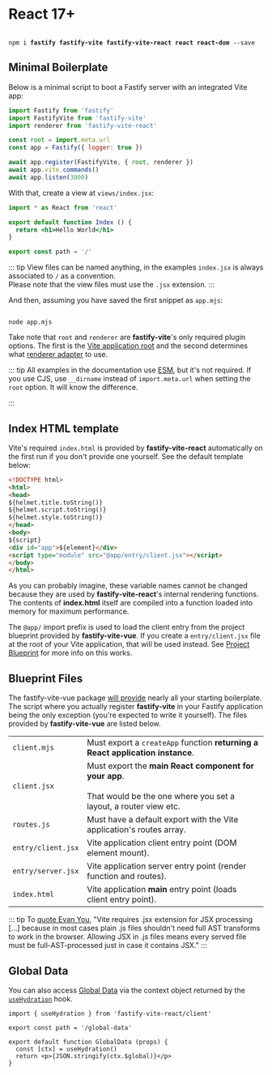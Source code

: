 # React 17+

<div class="inline-code"><code>
npm i <b>fastify</b> <b>fastify-vite</b> <b>fastify-vite-react</b> <b>react</b> <b>react-dom</b> --save
</code></div>

## Minimal Boilerplate

Below is a minimal script to boot a Fastify server with an integrated Vite app:

```js
import Fastify from 'fastify'
import FastifyVite from 'fastify-vite'
import renderer from 'fastify-vite-react'

const root = import.meta.url
const app = Fastify({ logger: true })

await app.register(FastifyVite, { root, renderer })
await app.vite.commands()
await app.listen(3000)
```

With that, create a view at `views/index.jsx`:

```jsx
import * as React from 'react'

export default function Index () {
  return <h1>Hello World</h1>
}

export const path = '/'
```

::: tip
View files can be named anything, in the examples `index.jsx` is always associated to `/` as a convention. <br />
Please note that the view files must use the `.jsx` extension.
:::

And then, assuming you have saved the first snippet as `app.mjs`:

<div class="inline-code"><code>
node app.mjs
</code></div>

Take note that `root` and `renderer` are <b>fastify-vite</b>'s only required plugin options. The first is the [Vite application root](https://vitejs.dev/config/#root) and the second determines what [renderer adapter](/concepts/renderer-adapters) to use.

::: tip
All examples in the documentation use [ESM][esm], but it's not required. If you use CJS, use `__dirname` instead of `import.meta.url` when setting the `root` option. It will know the difference.

[esm]: https://nodejs.org/api/esm.html

:::

## Index HTML template

Vite's required `index.html` is provided by <b>fastify-vite-react</b> automatically on the first run if you don't provide one yourself. See the default template below:

```html
<!DOCTYPE html>
<html>
<head>
${helmet.title.toString()}
${helmet.script.toString()}
${helmet.style.toString()}
</head>
<body>
${script}
<div id="app">${element}</div>
<script type="module" src="@app/entry/client.jsx"></script>
</body>
</html>
```

As you can probably imagine, these variable names cannot be changed because they are used by <b>fastify-vite-react</b>'s internal rendering functions. The contents of <b>index.html</b> itself are compiled into a function loaded into memory for maximum performance.

The `@app/` import prefix is used to load the client entry from the project blueprint provided by <b>fastify-vite-vue</b>. If you create a `entry/client.jsx` file at the root of your Vite application, that will be used instead. See [Project Blueprint](/concepts/project-blueprint) for more info on this works.

## Blueprint Files

The fastify-vite-vue package [will provide](/concepts/project-blueprint) nearly all your starting boilerplate. The script where you actually register <b>fastify-vite</b> in your Fastify application being the only exception (you're expected to write it yourself). The files provided by <b>fastify-vite-vue</b> are listed below.

<table class="infotable"><tr><td>
<code class="h inline-block">client.mjs</code></td>
<td>Must export a <code>createApp</code> function <b>returning a React application instance</b>.
</td></tr><tr><td>
<code class="h inline-block">client.jsx</code></td>
<td>Must export the <b>main React component for your app</b>.
<br><br>That would be the one where you set a layout, a router view etc.
</td></tr><tr><td>
<code class="h inline-block">routes.js</code></td>
<td>Must have a default export with the Vite application's routes array.
</td></tr><tr><td>
<code class="h inline-block">entry/client.jsx</code></td>
<td>Vite application client entry point (DOM element mount).
</td></tr><tr><td>
<code class="h inline-block">entry/server.jsx</code></td>
<td>Vite application server entry point (render function and routes).
</td></tr><tr><td>
<code class="h inline-block">index.html</code></td>
<td>Vite application <b>main</b> entry point (loads client entry point).
</td></tr></table>

::: tip
To [quote Evan You](https://twitter.com/youyuxi/status/1362050255009816577), "Vite requires .jsx extension for JSX processing [...] because in most cases plain .js files shouldn't need full AST transforms to work in the browser. Allowing JSX in .js files means every served file must be full-AST-processed just in case it contains JSX."
:::

## Global Data

You can also access [Global Data](/reference/global-data) via the context object returned by the [`useHydration`](/reference/functions) hook.

```vue
import { useHydration } from 'fastify-vite-react/client'

export const path = '/global-data'

export default function GlobalData (props) {
  const [ctx] = useHydration()
  return <p>{JSON.stringify(ctx.$global)}</p>
}
```

